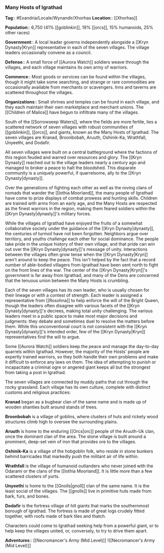 ### Many Hosts of Igrathad
**Tag**:: #Exandria/Locale/Wynandir/Xhorhas
**Location**:: [[Xhorhas]]

**Population**:: 6,750 (41% [[goblinkin]], 19% [[orcs]], 15% humanoids, 25% other races)

**Government**:: A local leader governs independently alongside a [[Kryn Dynasty|Kryn]] representative in each of the seven villages. The village leaders occasionally convene as a council.

**Defense**:: A small force of [[Aurora Watch]] soldiers weave through the villages, and each village maintains its own army of warriors.

**Commerce**:: Most goods or services can be found within the villages, though it might take some searching, and strange or rare commodities are occasionally available from merchants or scavengers. Inns and taverns are scattered throughout the villages.

**Organizations**:: Small shrines and temples can be found in each village, and they each maintain their own marketplace and merchant unions. The [[Children of Malice]] have begun to infiltrate many of the villages.

South of the [[Sorrowseep Waters]], where the fields are more fertile, lies a scattered network of seven villages with robust communities of [[goblinkin]], [[orcs]], and giants, known as the Many Hosts of Igrathad. The seven villages are Kranad, Broonbobah, Aruuth, Oshinik-Ka, Wrathfall, Unyeethi, and Dodafir.

All seven villages were built on a central battleground where the factions of this region feuded and warred over resources and glory. The [[Kryn Dynasty]] reached out to the village leaders nearly a century ago and managed to broker a peace to halt the bloodshed. This disparate community is a uniquely powerful, if quarrelsome, ally to the [[Kryn Dynasty|dynasty]].

Over the generations of fighting each other as well as the roving clans of nomads that wander the [[Iothia Moorland]], the many people of Igrathad have come to prize displays of combat prowess and hunting skills. Children are trained with arms from an early age, and the Many Hosts are respected as the finest warriors in the region, making them feared soldiers within the [[Kryn Dynasty|dynasty]]'s military forces.

While the villages of Igrathad have enjoyed the fruits of a somewhat collaborative society under the guidance of the [[Kryn Dynasty|dynasty]], the centuries of turmoil have not been forgotten. Neighbors argue over territory, and youths challenge each other for social dominance. The people take pride in the unique history of their own village, and that pride can win out over the [[Kryn Dynasty|dynasty]]'s message of unity. Interactions between the villages often grow tense when the [[Kryn Dynasty|Kryn]] aren't around to keep the peace. This isn't helped by the fact that a record number of able-bodied villagers from Igrathad have been sent north to fight on the front lines of the war. The center of the [[Kryn Dynasty|Kryn]]'s government is far away from Igrathad, and many of the Dens are concerned that the tenuous union between the Many Hosts is crumbling.

Each of the seven villages has its own leader, who is usually chosen for their lineage or with a contest of strength. Each leader is assigned a representative from [[Rosohna]] to help enforce the will of the Bright Queen, though the leaders often disagree with various facets of the [[Kryn Dynasty|dynasty]]'s decrees, making total unity challenging. The various leaders meet in a public space to make most major decisions and judgments: they debate and sometimes duel to resolve the matters before them. While this unconventional court is not consistent with the [[Kryn Dynasty|dynasty]]'s intended order, few of the [[Kryn Dynasty|Kryn]] representatives find the will to argue.

Some [[Aurora Watch]] soldiers keep the peace and manage the day-to-day quarrels within Igrathad. However, the majority of the Hosts' people are expertly trained warriors, so they both handle their own problems and make it difficult to enforce any laws on them. The idea of attempting to punish or incapacitate a criminal ogre or angered giant keeps all but the strongest from taking a post in Igrathad.

The seven villages are connected by muddy paths that cut through the rocky grassland. Each village has its own culture, complete with distinct customs and religious practices:

**Kranad** began as a bugbear clan of the same name and is made up of wooden shanties built around stands of trees.

**Broonbobah** is a village of goblins, where clusters of huts and rickety wood structures climb high to oversee the surrounding plains.

**Aruuth** is home to the enduring [[Orcs|orc]] people of the Aruuth-Uk clan, once the dominant clan of the area. The stone village is built around a prominent, deep-set vein of iron that provides ore to the villages.

**Oshinik-Ka** is a village of the hobgoblin folk, who reside in stone bunkers behind barricades that markedly push the militant air of life within.

**Wrathfall** is the village of humanoid outlanders who never joined with the Odarami or the clans of the [[Iothia Moorland]]. It is little more than a few scattered clusters of yurts.

**Unyeethi** is home to the [[Gnolls|gnoll]] clan of the same name. It is the least social of the villages. The [[gnolls]] live in primitive huts made from bark, furs, and bones.

**Dodafir** is the fortress village of hill giants that marks the southernmost borough of Igrathad. The fortress is made of great logs crudely fitted together, with roofs made of bark tiles and thatch.

Characters could come to Igrathad seeking help from a powerful giant, or to help keep the villages united, or, conversely, to try to drive them apart.

**Adventures**:: [[Necromancer's Army (Mid Level)]]
![[Necromancer's Army (Mid Level)]]